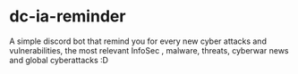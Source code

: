 # dc-ia-reminder
A simple discord bot that remind you for every new cyber attacks and vulnerabilities, the most relevant InfoSec , malware, threats, cyberwar news and global cyberattacks :D
